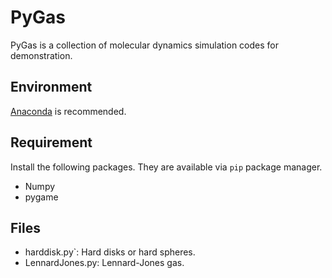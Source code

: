 # PyGas

PyGas is a collection of molecular dynamics simulation codes for demonstration.

## Environment

[Anaconda](https://www.anaconda.com) is recommended.

## Requirement

Install the following packages. They are available via `pip` package manager.

* Numpy
* pygame

## Files

* harddisk.py`: Hard disks or hard spheres.
* LennardJones.py: Lennard-Jones gas.
